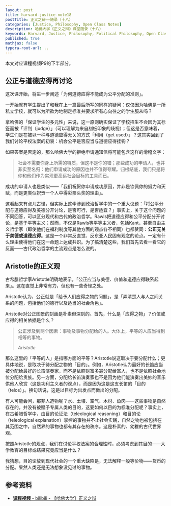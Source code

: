 ```yaml
---
layout: post
title: harvard-justice-note18
postTitle: 正义之辩——随录（十八）
categories: [Justice, Philosophy, Open Class Notes]
description: 哈佛大学《正义之辩》课堂随录（十八）
keywords: Harvard, Justice, Philosophy, Political Philosophy, Open Class Notes
published: true
mathjax: false
typora-root-url: ..
---
```


本文对应课程视频P9的下半部分。

## 公正与道德应得再讨论

这次课开始，将进一步阐述「为何道德应得不能成为公平分配的准则」。

一开始就有学生提出了和我在上一篇最后所写的同样的疑问：仅仅因为哈佛是一所私立学校，就可以为所欲为地制定标准并要求所有心向往之的学生服从吗？

拿哈佛的「保证学生的多元性」来说，这一原则确实保证了学校招生不会因为其标签而被「评判（judge）」（可以理解为来自刻板印象的歧视）；但这是否意味着，学生们是在被以一种与道德应得无关的方式「利用（get used）」？这其实回到了我们讨论平权法案的初衷：机会公平是否应当与道德应得挂钩？

如果答案是否定的，那么哈佛大学的拒绝申请通知信将可能包含这样的滑稽文字：

> 社会不需要你身上所需的特质，但这不是你的错；那些成功的申请人，也并非实至名归：他们申请成功的原因也并不值得夸耀。归根结底，我们只是将你和他们作为实现更高远社会目标的工具而已。

成功的申请人也是类似——「我们祝贺你申请成功原因，并非是钦佩你的努力和天赋，而是更类似祝贺一个人中得彩票头奖的理由」。

这看起来有点儿古怪，但实际上这牵涉到政治哲学中的一个重大议题：「将公平分配与道德应得及美德分开讨论，是否可行，是否适宜？」事实上，关于这个问题的不同回答，可以区分现代和古代的政治哲学。Rawls把道德应得和公平分配分开讨论，是基于平等主义；然而，不仅是Rawls等平等主义者，包括Kant，甚至自由主义哲学家（即使他们在福利制度等其他方面的观点各不相同）也都赞同：**公正无关于美德或道德应得**。这是一个非常反直觉、反东亚人民固有观念的论点。一定有什么理由使得他们在这一命题上达成共识。为了搞清楚这些，我们首先去看一看它的反面——古代政治哲学的主流观点是怎么说的。

## Aristotle的正义观

古希腊哲学家Aristotle明确地表示，「公正应当与美德、价值和道德应得联系起来」。这在直觉上非常有力，但也有一些奇怪之处。

Aristotle认为，公正就是「给予人们应得之物的问题」，是「弄清楚人与人之间关系的问题，包括他们的德行以及适当的社会角色」。

Aristotle对公正图景的刻画是朴素但深刻的。首先，什么是「应得之物」？价值或应得的相关依据是什么？

>公正涉及到两个因素：事物及事物分配给的人。大体上，平等的人应当得到相等的事物。
>
>*Aristotle*

那么这里的「平等的人」是指哪方面的平等？Aristotle说这取决于要分配什么；更具体地说，是取决于待分配之物的「目的」。例如，Aristotle认为最好的长笛应当被分配给最好的长笛演奏家，而不是依照财富多寡分配给富人，也不是依照社会地位分配给贵族。另一方面，分配给长笛演奏家也不是因为他们能演奏出美妙的音乐供他人欣赏（这是功利主义者的观点），而是因为这是这支长笛的「目的（telos）」。换句话说，这是以目标为出发点而做出的分配。

有人可能会问，那非人造物呢？水、土壤、空气、木材、鱼肉——这些事物是自然存在的，并没有被赋予专属人类的目的，这要如何以目的为标准分配呢？事实上，在古希腊哲学中，由目的论证法（teleological reasoning）和目的论（teleological explanation）掌控的事物并不止社会实践，自然之物也被包括在其范围之中，自然界的事物也都有其存在的秩序。这是朴素的、幼稚的古代世界观。

按照Aristotle的观点，我们在讨论平权法案的合理性时，必须考虑到其目的——大学教育的目标或结果究竟应当是什么？

我猜想，目的论放到现代社会的一个重大缺陷是，无法解释一般等价物——货币的分配。果然人类还是无法想象没见过的事物。

## 参考资料

- [**课程视频** - bilibili - 【哈佛大学】正义之辩](https://www.bilibili.com/video/BV1d4411v7G4)

